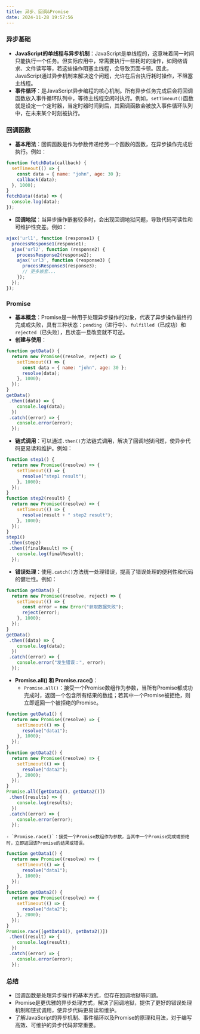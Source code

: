 ```yaml
---
title: 异步、回调&Promise
date: 2024-11-28 19:57:56
---
```



### 异步基础
- **JavaScript的单线程与异步机制**：JavaScript是单线程的，这意味着同一时间只能执行一个任务。但实际应用中，常需要执行一些耗时的操作，如网络请求、文件读写等，若这些操作阻塞主线程，会导致页面卡顿。因此，JavaScript通过异步机制来解决这个问题，允许在后台执行耗时操作，不阻塞主线程。
- **事件循环**：是JavaScript异步编程的核心机制。所有异步任务完成后会将回调函数放入事件循环队列中，等待主线程空闲时执行。例如，`setTimeout()`函数就是设定一个定时器，当定时器时间到后，其回调函数会被放入事件循环队列中，在未来某个时刻被执行。

### 回调函数
- **基本用法**：回调函数是作为参数传递给另一个函数的函数，在异步操作完成后执行。例如：
```javascript
function fetchData(callback) {
  setTimeout(() => {
    const data = { name: "john", age: 30 };
    callback(data);
  }, 1000);
}
fetchData((data) => {
  console.log(data);
});
```
- **回调地狱**：当异步操作嵌套较多时，会出现回调地狱问题，导致代码可读性和可维护性变差。例如：
```javascript
ajax('url1', function (response1) {
  processResponse1(response1);
  ajax('url2', function (response2) {
    processResponse2(response2);
    ajax('url3', function (response3) {
      processResponse3(response3);
      // 更多嵌套...
    });
  });
});
```

### Promise
- **基本概念**：Promise是一种用于处理异步操作的对象，代表了异步操作最终的完成或失败，具有三种状态：`pending`（进行中）、`fulfilled`（已成功）和`rejected`（已失败），且状态一旦改变就不可逆。
- **创建与使用**：
```javascript
function getData() {
  return new Promise((resolve, reject) => {
    setTimeout(() => {
      const data = { name: "john", age: 30 };
      resolve(data);
    }, 1000);
  });
}
getData()
 .then((data) => {
    console.log(data);
  })
 .catch((error) => {
    console.error(error);
  });
```
- **链式调用**：可以通过`.then()`方法链式调用，解决了回调地狱问题，使异步代码更易读和维护。例如：
```javascript
function step1() {
  return new Promise((resolve) => {
    setTimeout(() => {
      resolve("step1 result");
    }, 1000);
  });
}
function step2(result) {
  return new Promise((resolve) => {
    setTimeout(() => {
      resolve(result + " step2 result");
    }, 1000);
  });
}
step1()
 .then(step2)
 .then((finalResult) => {
    console.log(finalResult);
  });
```
- **错误处理**：使用`.catch()`方法统一处理错误，提高了错误处理的便利性和代码的健壮性。例如：
```javascript
function getData() {
  return new Promise((resolve, reject) => {
    setTimeout(() => {
      const error = new Error("获取数据失败");
      reject(error);
    }, 1000);
  });
}
getData()
 .then((data) => {
    console.log(data);
  })
 .catch((error) => {
    console.error("发生错误：", error);
  });
```
- **Promise.all() 和 Promise.race()**：
    - `Promise.all()`：接受一个Promise数组作为参数，当所有Promise都成功完成时，返回一个包含所有结果的数组；若其中一个Promise被拒绝，则立即返回一个被拒绝的Promise。
```javascript
function getData1() {
  return new Promise((resolve) => {
    setTimeout(() => {
      resolve("data1");
    }, 1000);
  });
}
function getData2() {
  return new Promise((resolve) => {
    setTimeout(() => {
      resolve("data2");
    }, 2000);
  });
}
Promise.all([getData1(), getData2()])
 .then((results) => {
    console.log(results);
  })
 .catch((error) => {
    console.error(error);
  });
```
    - `Promise.race()`：接受一个Promise数组作为参数，当其中一个Promise完成或拒绝时，立即返回该Promise的结果或错误。
```javascript
function getData1() {
  return new Promise((resolve) => {
    setTimeout(() => {
      resolve("data1");
    }, 1000);
  });
}
function getData2() {
  return new Promise((resolve) => {
    setTimeout(() => {
      resolve("data2");
    }, 2000);
  });
}
Promise.race([getData1(), getData2()])
 .then((result) => {
    console.log(result);
  })
 .catch((error) => {
    console.error(error);
  });
```

### 总结
- 回调函数是处理异步操作的基本方式，但存在回调地狱等问题。
- Promise是更优雅的异步处理方式，解决了回调地狱，提供了更好的错误处理机制和链式调用，使异步代码更易读和维护。
- 了解JavaScript的异步机制、事件循环以及Promise的原理和用法，对于编写高效、可维护的异步代码非常重要。
